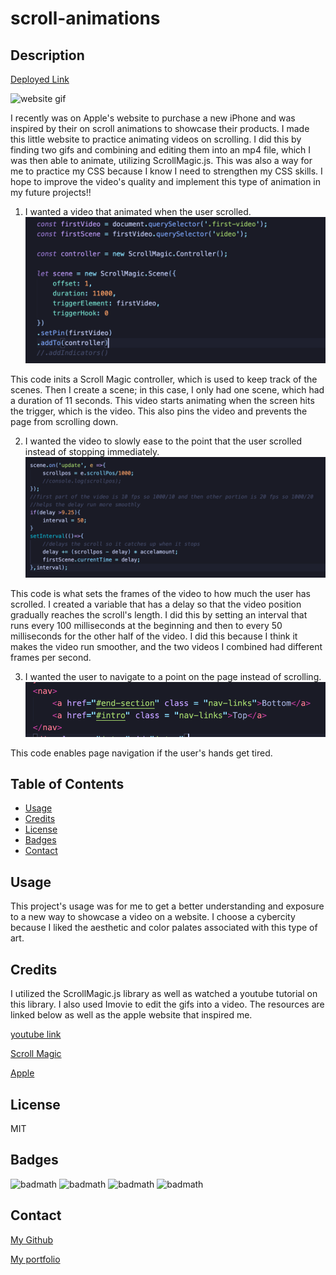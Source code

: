 # scroll-animations

## Description 

[Deployed Link](https://hondahelix.github.io/scroll-animations/)


![website gif](readme-images/Scroll-Animations.gif)

I recently was on Apple's website to purchase a new iPhone and was inspired by their on scroll animations to showcase their products. I made this little website to practice animating videos on scrolling. I did this by finding two gifs and combining and editing them into an mp4 file, which I was then able to animate, utilizing ScrollMagic.js. This was also a way for me to practice my CSS because I know I need to strengthen my CSS skills. I hope to improve the video's quality and implement this type of animation in my future projects!!

1. I wanted a video that animated when the user scrolled.
![animation](readme-images/scrollmagic-code.PNG)

This code inits a Scroll Magic controller, which is used to keep track of the scenes. Then I create a scene; in this case, I only had one scene, which had a duration of 11 seconds. This video starts animating when the screen hits the trigger, which is the video. This also pins the video and prevents the page from scrolling down. 

2. I wanted the video to slowly ease to the point that the user scrolled instead of stopping immediately. 
![delay](readme-images/delay.PNG)

This code is what sets the frames of the video to how much the user has scrolled. I created a variable that has a delay so that the video position gradually reaches the scroll's length. I did this by setting an interval that runs every 100 milliseconds at the beginning and then to every 50 milliseconds for the other half of the video. I did this because I think it makes the video run smoother, and the two videos I combined had different frames per second. 

3. I wanted the user to navigate to a point on the page instead of scrolling. 
![nav bar](readme-images/nav-html-code.PNG)

This code enables page navigation if the user's hands get tired.

## Table of Contents
* [Usage](#usage)
* [Credits](#credits)
* [License](#license)
* [Badges](#badges)
* [Contact](#contact)
   
## Usage 

This project's usage was for me to get a better understanding and exposure to a new way to showcase a video on a website. I choose a cybercity because I liked the aesthetic and color palates associated with this type of art.

   
## Credits

I utilized the ScrollMagic.js library as well as watched a youtube tutorial on this library. I also used Imovie to edit the gifs into a video. The resources are linked below as well as the apple website that inspired me. 

[youtube link](https://youtu.be/wLUJ9VNzZXo)

[Scroll Magic](https://scrollmagic.io/)

[Apple](https://www.apple.com/iphone-12/)


## License

 MIT

## Badges

![badmath](https://img.shields.io/github/issues/hondahelix/scroll-animations)
![badmath](https://img.shields.io/github/forks/hondahelix/scroll-animations)
![badmath](https://img.shields.io/github/stars/hondahelix/scroll-animations)
![badmath](https://img.shields.io/github/license/hondahelix/scroll-animations)

## Contact

[My Github](https://github.com/hondahelix) 

[My portfolio](https://hondahelix.github.io/react-portfolio/)